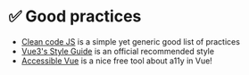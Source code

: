 # ✅ Good practices

- [Clean code JS](https://github.com/ryanmcdermott/clean-code-javascript) is a simple yet generic good list of practices
- [Vue3's Style Guide](https://v3.vuejs.org/style-guide/) is an official recommended style
- [Accessible Vue](https://accessible-vue.com/) is a nice free tool about a11y in Vue!
